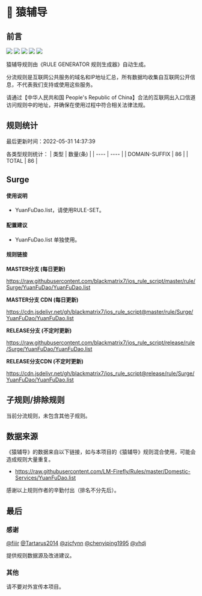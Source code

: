 # 🧸 猿辅导

## 前言

![](https://shields.io/badge/-移除重复规则-ff69b4) ![](https://shields.io/badge/-DOMAIN与DOMAIN--SUFFIX合并-green) ![](https://shields.io/badge/-DOMAIN--SUFFIX间合并-critical) ![](https://shields.io/badge/-DOMAIN--SUFFIX与DOMAIN--KEYWORD合并-blue) ![](https://shields.io/badge/-IP--CIDR(6)合并-blueviolet) 

猿辅导规则由《RULE GENERATOR 规则生成器》自动生成。

分流规则是互联网公共服务的域名和IP地址汇总，所有数据均收集自互联网公开信息，不代表我们支持或使用这些服务。

请通过【中华人民共和国 People's Republic of China】合法的互联网出入口信道访问规则中的地址，并确保在使用过程中符合相关法律法规。

## 规则统计

最后更新时间：2022-05-31 14:37:39

各类型规则统计：
| 类型 | 数量(条)  | 
| ---- | ----  |
| DOMAIN-SUFFIX | 86  | 
| TOTAL | 86  | 


## Surge 

#### 使用说明
- YuanFuDao.list，请使用RULE-SET。

#### 配置建议
- YuanFuDao.list 单独使用。

#### 规则链接
**MASTER分支 (每日更新)**

https://raw.githubusercontent.com/blackmatrix7/ios_rule_script/master/rule/Surge/YuanFuDao/YuanFuDao.list

**MASTER分支 CDN (每日更新)**

https://cdn.jsdelivr.net/gh/blackmatrix7/ios_rule_script@master/rule/Surge/YuanFuDao/YuanFuDao.list

**RELEASE分支 (不定时更新)**

https://raw.githubusercontent.com/blackmatrix7/ios_rule_script/release/rule/Surge/YuanFuDao/YuanFuDao.list

**RELEASE分支CDN (不定时更新)**

https://cdn.jsdelivr.net/gh/blackmatrix7/ios_rule_script@release/rule/Surge/YuanFuDao/YuanFuDao.list

## 子规则/排除规则


当前分流规则，未包含其他子规则。

## 数据来源

《猿辅导》的数据来自以下链接，如与本项目的《猿辅导》规则混合使用，可能会造成规则大量重复。

- https://raw.githubusercontent.com/LM-Firefly/Rules/master/Domestic-Services/YuanFuDao.list


感谢以上规则作者的辛勤付出（排名不分先后）。

## 最后

### 感谢

[@fiiir](https://github.com/fiiir) [@Tartarus2014](https://github.com/Tartarus2014) [@zjcfynn](https://github.com/zjcfynn) [@chenyiping1995](https://github.com/chenyiping1995) [@vhdj](https://github.com/vhdj)

提供规则数据源及改进建议。

### 其他

请不要对外宣传本项目。